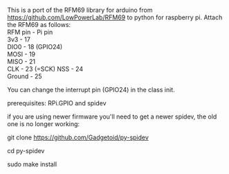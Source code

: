 This is a port of the RFM69 library for arduino from https://github.com/LowPowerLab/RFM69 to python for raspberry pi.
Attach the RFM69 as follows:  
RFM pin - Pi pin  
3v3     - 17  
DIO0    - 18 (GPIO24)  
MOSI    - 19  
MISO    - 21  
CLK     - 23  (=SCK)
NSS     - 24  
Ground  - 25  

You can change the interrupt pin (GPIO24) in the class init.  

prerequisites: RPi.GPIO and spidev

if you are using newer firmware you'll need to get a newer spidev, the old one is no longer working:

git clone https://github.com/Gadgetoid/py-spidev

cd py-spidev

sudo make install
